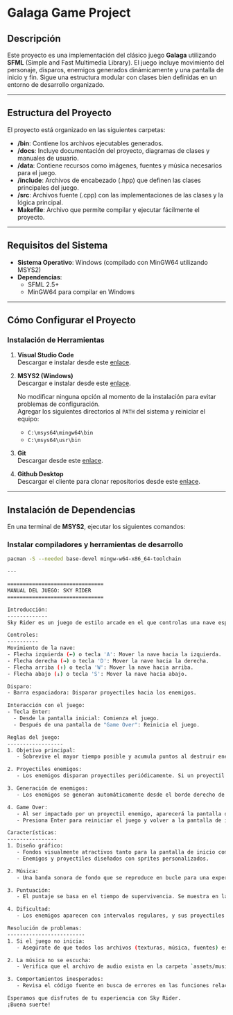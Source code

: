 # Galaga Game Project

## Descripción

Este proyecto es una implementación del clásico juego **Galaga** utilizando **SFML** (Simple and Fast Multimedia Library). El juego incluye movimiento del personaje, disparos, enemigos generados dinámicamente y una pantalla de inicio y fin. Sigue una estructura modular con clases bien definidas en un entorno de desarrollo organizado.

---

## Estructura del Proyecto

El proyecto está organizado en las siguientes carpetas:

- **/bin**: Contiene los archivos ejecutables generados.
- **/docs**: Incluye documentación del proyecto, diagramas de clases y manuales de usuario.
- **/data**: Contiene recursos como imágenes, fuentes y música necesarios para el juego.
- **/include**: Archivos de encabezado (.hpp) que definen las clases principales del juego.
- **/src**: Archivos fuente (.cpp) con las implementaciones de las clases y la lógica principal.
- **Makefile**: Archivo que permite compilar y ejecutar fácilmente el proyecto.

---

## Requisitos del Sistema

- **Sistema Operativo**: Windows (compilado con MinGW64 utilizando MSYS2)
- **Dependencias**:
  - SFML 2.5+
  - MinGW64 para compilar en Windows

---

## Cómo Configurar el Proyecto

### Instalación de Herramientas

1. **Visual Studio Code**  
   Descargar e instalar desde este [enlace](https://code.visualstudio.com/).

2. **MSYS2 (Windows)**  
   Descargar e instalar desde este [enlace](https://github.com/msys2/msys2-installer/releases/download/2023-05-26/msys2-x86_64-20230526.exe).  

   No modificar ninguna opción al momento de la instalación para evitar problemas de configuración.  
   Agregar los siguientes directorios al `PATH` del sistema y reiniciar el equipo:
   - `C:\msys64\mingw64\bin`
   - `C:\msys64\usr\bin`

3. **Git**  
   Descargar desde este [enlace](https://git-scm.com/).

4. **Github Desktop**  
   Descargar el cliente para clonar repositorios desde este [enlace](https://desktop.github.com/).

---

## Instalación de Dependencias

En una terminal de **MSYS2**, ejecutar los siguientes comandos:

### Instalar compiladores y herramientas de desarrollo
```bash
pacman -S --needed base-devel mingw-w64-x86_64-toolchain

---

===============================
MANUAL DEL JUEGO: SKY RIDER
===============================

Introducción:
-------------
Sky Rider es un juego de estilo arcade en el que controlas una nave espacial para esquivar enemigos, disparar proyectiles y obtener la mayor puntuación posible. Este manual te guiará en los controles, reglas del juego y características principales.

Controles:
----------
Movimiento de la nave:
- Flecha izquierda (←) o tecla 'A': Mover la nave hacia la izquierda.
- Flecha derecha (→) o tecla 'D': Mover la nave hacia la derecha.
- Flecha arriba (↑) o tecla 'W': Mover la nave hacia arriba.
- Flecha abajo (↓) o tecla 'S': Mover la nave hacia abajo.

Disparo:
- Barra espaciadora: Disparar proyectiles hacia los enemigos.

Interacción con el juego:
- Tecla Enter: 
  - Desde la pantalla inicial: Comienza el juego.
  - Después de una pantalla de "Game Over": Reinicia el juego.

Reglas del juego:
------------------
1. Objetivo principal:
   - Sobrevive el mayor tiempo posible y acumula puntos al destruir enemigos.

2. Proyectiles enemigos:
   - Los enemigos disparan proyectiles periódicamente. Si un proyectil enemigo impacta tu nave, aparecerá la pantalla de "Game Over".

3. Generación de enemigos:
   - Los enemigos se generan automáticamente desde el borde derecho de la pantalla y se mueven hacia la izquierda.

4. Game Over:
   - Al ser impactado por un proyectil enemigo, aparecerá la pantalla de "Game Over".
   - Presiona Enter para reiniciar el juego y volver a la pantalla de inicio.

Características:
----------------
1. Diseño gráfico:
   - Fondos visualmente atractivos tanto para la pantalla de inicio como para el juego principal.
   - Enemigos y proyectiles diseñados con sprites personalizados.

2. Música:
   - Una banda sonora de fondo que se reproduce en bucle para una experiencia inmersiva.

3. Puntuación:
   - El puntaje se basa en el tiempo de supervivencia. Se muestra en la esquina superior izquierda durante el juego.

4. Dificultad:
   - Los enemigos aparecen con intervalos regulares, y sus proyectiles aumentan la dificultad con el tiempo.

Resolución de problemas:
-------------------------
1. Si el juego no inicia:
   - Asegúrate de que todos los archivos (texturas, música, fuentes) estén en las rutas correctas según el código.

2. La música no se escucha:
   - Verifica que el archivo de audio exista en la carpeta `assets/music` con el nombre exacto mencionado en el código.

3. Comportamientos inesperados:
   - Revisa el código fuente en busca de errores en las funciones relacionadas.

Esperamos que disfrutes de tu experiencia con Sky Rider.
¡Buena suerte!
